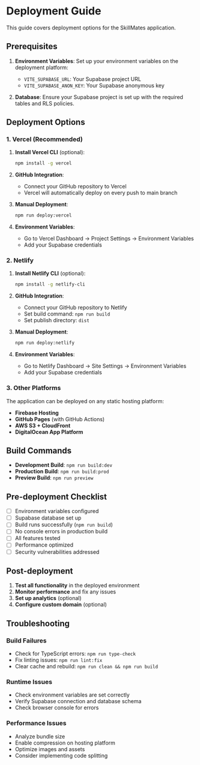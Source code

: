 # Deployment Guide

This guide covers deployment options for the SkillMates application.

## Prerequisites

1. **Environment Variables**: Set up your environment variables on the deployment platform:
   - `VITE_SUPABASE_URL`: Your Supabase project URL
   - `VITE_SUPABASE_ANON_KEY`: Your Supabase anonymous key

2. **Database**: Ensure your Supabase project is set up with the required tables and RLS policies.

## Deployment Options

### 1. Vercel (Recommended)

1. **Install Vercel CLI** (optional):
   ```bash
   npm install -g vercel
   ```

2. **GitHub Integration**:
   - Connect your GitHub repository to Vercel
   - Vercel will automatically deploy on every push to main branch

3. **Manual Deployment**:
   ```bash
   npm run deploy:vercel
   ```

4. **Environment Variables**:
   - Go to Vercel Dashboard → Project Settings → Environment Variables
   - Add your Supabase credentials

### 2. Netlify

1. **Install Netlify CLI** (optional):
   ```bash
   npm install -g netlify-cli
   ```

2. **GitHub Integration**:
   - Connect your GitHub repository to Netlify
   - Set build command: `npm run build`
   - Set publish directory: `dist`

3. **Manual Deployment**:
   ```bash
   npm run deploy:netlify
   ```

4. **Environment Variables**:
   - Go to Netlify Dashboard → Site Settings → Environment Variables
   - Add your Supabase credentials

### 3. Other Platforms

The application can be deployed on any static hosting platform:
- **Firebase Hosting**
- **GitHub Pages** (with GitHub Actions)
- **AWS S3 + CloudFront**
- **DigitalOcean App Platform**

## Build Commands

- **Development Build**: `npm run build:dev`
- **Production Build**: `npm run build:prod`
- **Preview Build**: `npm run preview`

## Pre-deployment Checklist

- [ ] Environment variables configured
- [ ] Supabase database set up
- [ ] Build runs successfully (`npm run build`)
- [ ] No console errors in production build
- [ ] All features tested
- [ ] Performance optimized
- [ ] Security vulnerabilities addressed

## Post-deployment

1. **Test all functionality** in the deployed environment
2. **Monitor performance** and fix any issues
3. **Set up analytics** (optional)
4. **Configure custom domain** (optional)

## Troubleshooting

### Build Failures
- Check for TypeScript errors: `npm run type-check`
- Fix linting issues: `npm run lint:fix`
- Clear cache and rebuild: `npm run clean && npm run build`

### Runtime Issues
- Check environment variables are set correctly
- Verify Supabase connection and database schema
- Check browser console for errors

### Performance Issues
- Analyze bundle size
- Enable compression on hosting platform
- Optimize images and assets
- Consider implementing code splitting